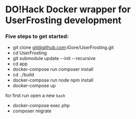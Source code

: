 # DO!Hack Docker wrapper for UserFrosting development

### Five steps to get started:

* git clone git@github.com:iGore/UserFrosting.git
* cd UserFrosting
* git submodule update --init --recursive
* cd app
* docker-compose run composer install
* cd ../build
* docker-compose run node npm install
* docker-compose up

for first run open a new `bash`

* docker-compose exec php
* composer migrate
